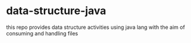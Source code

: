 # data-structure-java
this repo provides data structure activities using java lang with the aim of consuming and handling files
